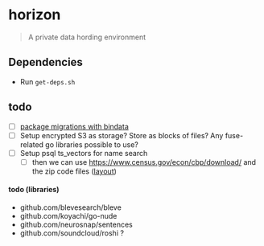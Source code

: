 # horizon

> A private data hording environment

## Dependencies

- Run `get-deps.sh`

## todo

- [ ] [package migrations with bindata](https://github.com/rubenv/sql-migrate#embedding-migrations-with-bindata)
- [ ] Setup encrypted S3 as storage? Store as blocks of files? Any fuse-related go libraries possible to use?
- [ ] Setup psql ts_vectors for name search
  - [ ] then we can use https://www.census.gov/econ/cbp/download/ and the zip code files ([layout](https://www.census.gov/econ/cbp/download/noise_layout/ZIP_Totals_Layout10.txt))

#### todo (libraries)

- github.com/blevesearch/bleve
- github.com/koyachi/go-nude
- github.com/neurosnap/sentences
- github.com/soundcloud/roshi ?
